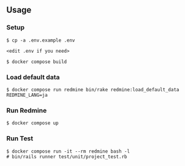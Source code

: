 ## Usage

### Setup

```console
$ cp -a .env.example .env

<edit .env if you need>

$ docker compose build
```

### Load default data

```console
$ docker compose run redmine bin/rake redmine:load_default_data REDMINE_LANG=ja
```

### Run Redmine

```console
$ docker compose up
```

### Run Test

```console
$ docker compose run -it --rm redmine bash -l
# bin/rails runner test/unit/project_test.rb
```
